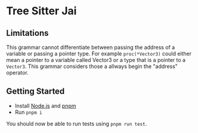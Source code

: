 # Tree Sitter Jai

## Limitations

This grammar cannot differentiate between passing the address of a variable or passing a pointer type.
For example `proc(*Vector3)` could either mean a pointer to a variable called Vector3 or a type that is a pointer to a `Vector3`.
This grammar considers those a allways begin the "address" operator.

## Getting Started

- Install [Node.js](https://nodejs.org) and [pnpm](https://pnpm.io/)
- Run `pnpm i`

You should now be able to run tests using `pnpm run test`.